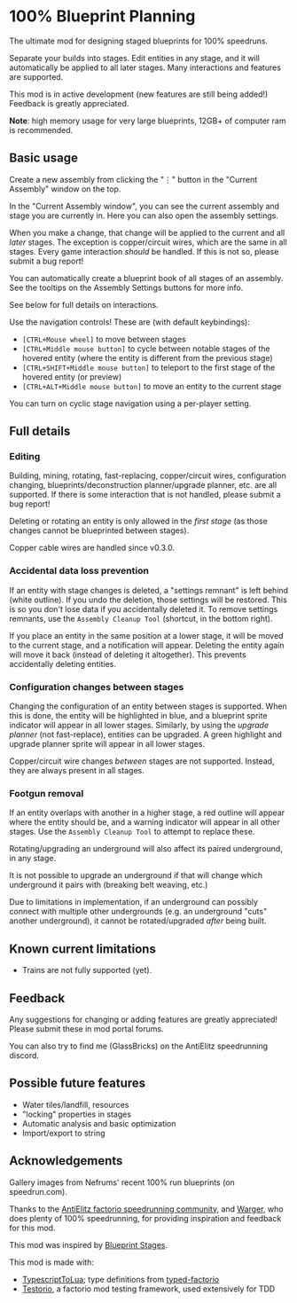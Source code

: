 # 100% Blueprint Planning

The ultimate mod for designing staged blueprints for 100% speedruns.

Separate your builds into stages. Edit entities in any stage, and it will automatically be applied to all later stages. Many interactions and features are supported.

This mod is in active development (new features are still being added!) Feedback is greatly appreciated.

**Note**: high memory usage for very large blueprints, 12GB+ of computer ram is recommended.

## Basic usage

Create a new assembly from clicking the "⋮" button in the "Current Assembly" window on the top.

In the "Current Assembly window", you can see the current assembly and stage you are currently in.
Here you can also open the assembly settings.

When you make a change, that change will be applied to the current and all _later_ stages. The exception is copper/circuit wires, which are the same in all stages.
Every game interaction _should_ be handled. If this is not so, please submit a bug report!

You can automatically create a blueprint book of all stages of an assembly. See the tooltips on the Assembly Settings buttons for more info.

See below for full details on interactions.

Use the navigation controls! These are (with default keybindings):

- `[CTRL+Mouse wheel]` to move between stages
- `[CTRL+Middle mouse button]` to cycle between notable stages of the hovered entity (where the entity is different from the previous stage)
- `[CTRL+SHIFT+Middle mouse button]` to teleport to the first stage of the hovered entity (or preview)
- `[CTRL+ALT+Middle mouse button]` to move an entity to the current stage

You can turn on cyclic stage navigation using a per-player setting.

## Full details

### Editing

Building, mining, rotating, fast-replacing, copper/circuit wires, configuration changing, blueprints/deconstruction planner/upgrade planner, etc. are all supported. If there is some interaction that is not handled, please submit a bug report!

Deleting or rotating an entity is only allowed in the _first stage_ (as those changes cannot be blueprinted between stages).

Copper cable wires are handled since v0.3.0.

### Accidental data loss prevention

If an entity with stage changes is deleted, a "settings remnant" is left behind (white outline). If you undo the deletion, those settings will be restored. This is so you don't lose data if you accidentally deleted it.
To remove settings remnants, use the `Assembly Cleanup Tool` (shortcut, in the bottom right).

If you place an entity in the same position at a lower stage, it will be moved to the current stage, and a notification will appear. Deleting the entity again will move it back (instead of deleting it altogether). This prevents accidentally deleting entities.

### Configuration changes between stages

Changing the configuration of an entity between stages is supported. When this is done, the entity will be highlighted in blue, and a blueprint sprite indicator will appear in all lower stages.
Similarly, by using the _upgrade planner_ (not fast-replace), entities can be upgraded. A green highlight and upgrade planner sprite will appear in all lower stages.

Copper/circuit wire changes _between_ stages are not supported. Instead, they are always present in all stages.

### Footgun removal

If an entity overlaps with another in a higher stage, a red outline will appear where the entity should be, and a warning indicator will appear in all other stages. Use the `Assembly Cleanup Tool` to attempt to replace these.

Rotating/upgrading an underground will also affect its paired underground, in any stage.

It is not possible to upgrade an underground if that will change which underground it pairs with (breaking belt weaving, etc.)

Due to limitations in implementation, if an underground can possibly connect with multiple other undergrounds (e.g. an underground "cuts" another underground), it cannot be rotated/upgraded _after_ being built.

## Known current limitations

- Trains are not fully supported (yet).

## Feedback

Any suggestions for changing or adding features are greatly appreciated!
Please submit these in mod portal forums.

You can also try to find me (GlassBricks) on the AntiElitz speedrunning discord.

## Possible future features

- Water tiles/landfill, resources
- "locking" properties in stages
- Automatic analysis and basic optimization
- Import/export to string

## Acknowledgements

Gallery images from Nefrums' recent 100% run blueprints (on speedrun.com).

Thanks to the [AntiElitz factorio speedrunning community](https://discord.gg/AntiElitz), and [Warger](https://discord.com/invite/nfkbu6qSCj), who does plenty of 100% speedrunning, for providing inspiration and feedback for this mod.

This mod was inspired by [Blueprint Stages](https://mods.factorio.com/mod/blueprint-stages).

This mod is made with:

- [TypescriptToLua](https://typescripttolua.github.io/); type definitions from [typed-factorio](https://github.com/GlassBricks/typed-factorio)
- [Testorio](https://mods.factorio.com/mod/testorio), a factorio mod testing framework, used extensively for TDD

